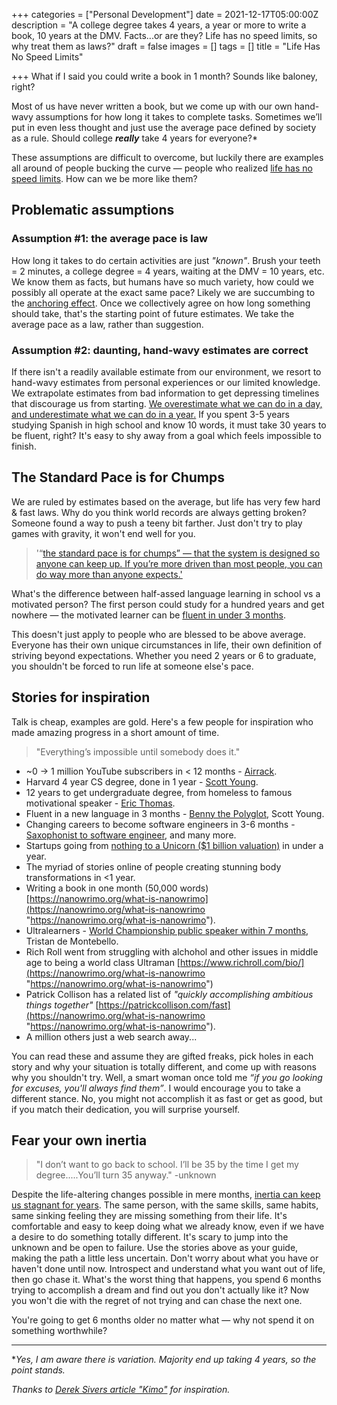 +++
categories = ["Personal Development"]
date = 2021-12-17T05:00:00Z
description = "A college degree takes 4 years, a year or more to write a book, 10 years at the DMV. Facts...or are they? Life has no speed limits, so why treat them as laws?"
draft = false
images = []
tags = []
title = "Life Has No Speed Limits"

+++
What if I said you could write a book in 1 month? Sounds like baloney, right?

Most of us have never written a book, but we come up with our own hand-wavy assumptions for how long it takes to complete tasks. Sometimes we’ll put in even less thought and just use the average pace defined by society as a rule. Should college **_really_** take 4 years for everyone?*

These assumptions are difficult to overcome, but luckily there are examples all around of people bucking the curve — people who realized [life has no speed limits](https://sive.rs/kimo). How can we be more like them?

## Problematic assumptions

### Assumption #1: the average pace is law

How long it takes to do certain activities are just _"known"_. Brush your teeth = 2 minutes, a college degree = 4 years, waiting at the DMV = 10 years, etc. We know them as facts, but humans have so much variety, how could we possibly all operate at the exact same pace? Likely we are succumbing to the [anchoring effect](https://www.verywellmind.com/what-is-the-anchoring-bias-2795029). Once we collectively agree on how long something should take, that's the starting point of future estimates. We take the average pace as a law, rather than suggestion.

### Assumption #2: daunting, hand-wavy estimates are correct

If there isn't a readily available estimate from our environment, we resort to hand-wavy estimates from personal experiences or our limited knowledge. We extrapolate estimates from bad information to get depressing timelines that discourage us from starting. [We overestimate what we can do in a day, and underestimate what we can do in a year](https://blog.stephsmith.io/you-dont-need-to-quit-your-job-to-make/)[.](https://www.goodreads.com/quotes/7589545-most-people-overestimate-what-they-can-do-in-a-day) If you spent 3-5 years studying Spanish in high school and know 10 words, it must take 30 years to be fluent, right? It's easy to shy away from a goal which feels impossible to finish.

## The Standard Pace is for Chumps

We are ruled by estimates based on the average, but life has very few hard & fast laws. Why do you think world records are always getting broken? Someone found a way to push a teeny bit farther. Just don't try to play games with gravity, it won't end well for you.

> '“[the standard pace is for chumps” — that the system is designed so anyone can keep up. If you’re more driven than most people, you can do way more than anyone expects.'](https://sive.rs/kimo)

What's the difference between half-assed language learning in school vs a motivated person? The first person could study for a hundred years and get nowhere — the motivated learner can be [fluent in under 3 months](https://www.fluentin3months.com/).

This doesn't just apply to people who are blessed to be above average. Everyone has their own unique circumstances in life, their own definition of striving beyond expectations. Whether you need 2 years or 6 to graduate, you shouldn't be forced to run life at someone else's pace.

## Stories for inspiration

Talk is cheap, examples are gold. Here's a few people for inspiration who made amazing progress in a short amount of time.

> "Everything’s impossible until somebody does it."

* \~0 → 1 million YouTube subscribers in < 12 months - [Airrack](https://www.youtube.com/c/airrack/about).
* Harvard 4 year CS degree, done in 1 year - [Scott Young](https://www.scotthyoung.com/blog/).
* 12 years to get undergraduate degree, from homeless to famous motivational speaker - [Eric Thomas](https://en.wikipedia.org/wiki/Eric_Thomas_(motivational_speaker)).
* Fluent in a new language in 3 months - [Benny the Polyglot](https://www.fluentin3months.com/), Scott Young.
* Changing careers to become software engineers in 3-6 months - [Saxophonist to software engineer](https://www.buildyourtalentstack.co/podcast/episode/b1acd63c/97-saxophonist-to-software-developer-learning-playlist-that-launched-a-new-career-feat-dan-gelok), and many more.
* Startups going from [nothing to a Unicorn ($1 billion valuation)](https://officechai.com/startups/fastest-unicorn-startups/) in under a year.
* The myriad of stories online of people creating stunning body transformations in <1 year.
* Writing a book in one month (50,000 words) [https://nanowrimo.org/what-is-nanowrimo](https://nanowrimo.org/what-is-nanowrimo "https://nanowrimo.org/what-is-nanowrimo").
* Ultralearners - [World Championship public speaker within 7 months](https://www.scotthyoung.com/blog/2019/07/29/conquering-public-speaking-from-zero-experience-to-world-championships-in-seven-months/), Tristan de Montebello.
* Rich Roll went from struggling with alchohol and other issues in middle age to being a world class Ultraman [https://www.richroll.com/bio/](https://nanowrimo.org/what-is-nanowrimo "https://nanowrimo.org/what-is-nanowrimo")
* Patrick Collison has a related list of _"quickly accomplishing ambitious things together"_ [https://patrickcollison.com/fast](https://nanowrimo.org/what-is-nanowrimo "https://nanowrimo.org/what-is-nanowrimo").
* A million others just a web search away...

You can read these and assume they are gifted freaks, pick holes in each story and why your situation is totally different, and come up with reasons why you shouldn't try. Well, a smart woman once told me _“if you go looking for excuses, you'll always find them”_. I would encourage you to take a different stance. No, you might not accomplish it as fast or get as good, but if you match their dedication, you will surprise yourself.

## Fear your own inertia

> "I don’t want to go back to school. I’ll be 35 by the time I get my degree.....You’ll turn 35 anyway." -unknown

Despite the life-altering changes possible in mere months, [inertia can keep us stagnant for years](https://apoorvagovind.substack.com/p/how-to-waste-your-career-one-comfortable). The same person, with the same skills, same habits, same sinking feeling they are missing something from their life. It's comfortable and easy to keep doing what we already know, even if we have a desire to do something totally different. It's scary to jump into the unknown and be open to failure. Use the stories above as your guide, making the path a little less uncertain. Don't worry about what you have or haven't done until now. Introspect and understand what you want out of life, then go chase it. What's the worst thing that happens, you spend 6 months trying to accomplish a dream and find out you don't actually like it? Now you won't die with the regret of not trying and can chase the next one.

You're going to get 6 months older no matter what — why not spend it on something worthwhile?

***

\*_Yes, I am aware there is variation. Majority end up taking 4 years, so the point stands._

_Thanks to_ [_Derek Sivers article "Kimo"_](https://sive.rs/kimo) _for inspiration._